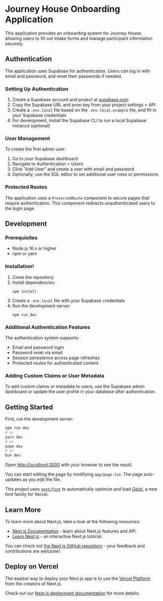 # Journey House Onboarding Application

This application provides an onboarding system for Journey House, allowing users to fill out intake forms and manage participant information securely.

## Authentication

The application uses Supabase for authentication. Users can log in with email and password, and reset their passwords if needed.

### Setting Up Authentication

1. Create a Supabase account and project at [supabase.com](https://supabase.com)
2. Copy the Supabase URL and anon key from your project settings > API
3. Create a `.env.local` file based on the `.env.local.example` file, and fill in your Supabase credentials
4. For development, install the Supabase CLI to run a local Supabase instance (optional)

### User Management

To create the first admin user:

1. Go to your Supabase dashboard
2. Navigate to Authentication > Users
3. Click "Add User" and create a user with email and password
4. Optionally, use the SQL editor to set additional user roles or permissions

### Protected Routes

The application uses a `ProtectedRoute` component to secure pages that require authentication. This component redirects unauthenticated users to the login page.

## Development

### Prerequisites

- Node.js 16.x or higher
- npm or yarn

### Installation!

1. Clone the repository 
2. Install dependencies:
   ```
   npm install
   ```
3. Create a `.env.local` file with your Supabase credentials
4. Run the development server:
   ```
   npm run dev
   ```

### Additional Authentication Features

The authentication system supports:

- Email and password login
- Password reset via email
- Session persistence across page refreshes
- Protected routes for authenticated content

### Adding Custom Claims or User Metadata

To add custom claims or metadata to users, use the Supabase admin dashboard or update the user profile in your database after authentication.

## Getting Started

First, run the development server:

```bash
npm run dev
# or
yarn dev
# or
pnpm dev
# or
bun dev
```

Open [http://localhost:3000](http://localhost:3000) with your browser to see the result.

You can start editing the page by modifying `app/page.tsx`. The page auto-updates as you edit the file.

This project uses [`next/font`](https://nextjs.org/docs/app/building-your-application/optimizing/fonts) to automatically optimize and load [Geist](https://vercel.com/font), a new font family for Vercel.

## Learn More

To learn more about Next.js, take a look at the following resources:

- [Next.js Documentation](https://nextjs.org/docs) - learn about Next.js features and API.
- [Learn Next.js](https://nextjs.org/learn) - an interactive Next.js tutorial.

You can check out [the Next.js GitHub repository](https://github.com/vercel/next.js) - your feedback and contributions are welcome!

## Deploy on Vercel

The easiest way to deploy your Next.js app is to use the [Vercel Platform](https://vercel.com/new?utm_medium=default-template&filter=next.js&utm_source=create-next-app&utm_campaign=create-next-app-readme) from the creators of Next.js.

Check out our [Next.js deployment documentation](https://nextjs.org/docs/app/building-your-application/deploying) for more details.
